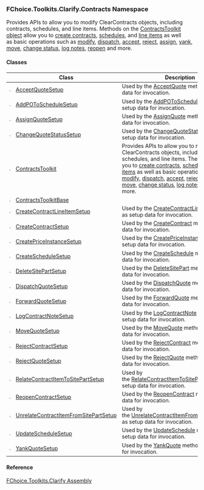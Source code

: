 ﻿### FChoice.Toolkits.Clarify.Contracts Namespace

Provides APIs to allow you to modify ClearContracts objects, including contracts, schedules, and line items. Methods on the [ContractsToolkit object](FChoice.Toolkits.Clarify~FChoice.Toolkits.Clarify.Contracts.ContractsToolkit.md) allow you to [create contracts](FChoice.Toolkits.Clarify~FChoice.Toolkits.Clarify.Contracts.ContractsToolkit~CreateContract.md), [schedules](FChoice.Toolkits.Clarify~FChoice.Toolkits.Clarify.Contracts.ContractsToolkit~CreateSchedule.md), and [line items](FChoice.Toolkits.Clarify~FChoice.Toolkits.Clarify.Contracts.ContractsToolkit~CreateContractLineItem.md) as well as basic operations such as [modify](FChoice.Toolkits.Clarify~FChoice.Toolkits.Clarify.Contracts.ContractsToolkit~UpdateSchedule.md), [dispatch](FChoice.Toolkits.Clarify~FChoice.Toolkits.Clarify.Contracts.ContractsToolkit~DispatchQuote.md), [accept](FChoice.Toolkits.Clarify~FChoice.Toolkits.Clarify.Contracts.ContractsToolkit~AcceptQuote.md), [reject](FChoice.Toolkits.Clarify~FChoice.Toolkits.Clarify.Contracts.ContractsToolkit~RejectQuote.md), [assign](FChoice.Toolkits.Clarify~FChoice.Toolkits.Clarify.Contracts.ContractsToolkit~AssignQuote.md), [yank](FChoice.Toolkits.Clarify~FChoice.Toolkits.Clarify.Contracts.ContractsToolkit~YankQuote.md), [move](FChoice.Toolkits.Clarify~FChoice.Toolkits.Clarify.Contracts.ContractsToolkit~MoveQuote.md), [change status](FChoice.Toolkits.Clarify~FChoice.Toolkits.Clarify.Contracts.ContractsToolkit~ChangeQuoteStatus.md), [log notes](FChoice.Toolkits.Clarify~FChoice.Toolkits.Clarify.Contracts.ContractsToolkit~LogContractNote.md), [reopen](FChoice.Toolkits.Clarify~FChoice.Toolkits.Clarify.Contracts.ContractsToolkit~ReopenContract.md) and more.

#### Classes

|   | Class | Description |
| --- | --- | --- |
| ![Class](dotnetimages/Class.png) | [AcceptQuoteSetup](FChoice.Toolkits.Clarify~FChoice.Toolkits.Clarify.Contracts.AcceptQuoteSetup.md) | Used by the [AcceptQuote](FChoice.Toolkits.Clarify~FChoice.Toolkits.Clarify.Contracts.ContractsToolkit~AcceptQuote(AcceptQuoteSetup).md) method as setup data for invocation. |
| ![Class](dotnetimages/Class.png) | [AddPOToScheduleSetup](FChoice.Toolkits.Clarify~FChoice.Toolkits.Clarify.Contracts.AddPOToScheduleSetup.md) | Used by the [AddPOToSchedule](FChoice.Toolkits.Clarify~FChoice.Toolkits.Clarify.Contracts.ContractsToolkit~AddPOToSchedule(AddPOToScheduleSetup).md) method as setup data for invocation. |
| ![Class](dotnetimages/Class.png) | [AssignQuoteSetup](FChoice.Toolkits.Clarify~FChoice.Toolkits.Clarify.Contracts.AssignQuoteSetup.md) | Used by the [AssignQuote](FChoice.Toolkits.Clarify~FChoice.Toolkits.Clarify.Contracts.ContractsToolkit~AssignQuote(AssignQuoteSetup).md) method as setup data for invocation. |
| ![Class](dotnetimages/Class.png) | [ChangeQuoteStatusSetup](FChoice.Toolkits.Clarify~FChoice.Toolkits.Clarify.Contracts.ChangeQuoteStatusSetup.md) | Used by the [ChangeQuoteStatus](FChoice.Toolkits.Clarify~FChoice.Toolkits.Clarify.Contracts.ContractsToolkit~ChangeQuoteStatus(ChangeQuoteStatusSetup).md) method as setup data for invocation. |
| ![Class](dotnetimages/Class.png) | [ContractsToolkit](FChoice.Toolkits.Clarify~FChoice.Toolkits.Clarify.Contracts.ContractsToolkit.md) | Provides APIs to allow you to modify ClearContracts objects, including contracts, schedules, and line items. These APIs allow you to [create contracts](FChoice.Toolkits.Clarify~FChoice.Toolkits.Clarify.Contracts.ContractsToolkit~CreateContract.md), [schedules](FChoice.Toolkits.Clarify~FChoice.Toolkits.Clarify.Contracts.ContractsToolkit~CreateSchedule.md), and [line items](FChoice.Toolkits.Clarify~FChoice.Toolkits.Clarify.Contracts.ContractsToolkit~CreateContractLineItem.md) as well as basic operations such as [modify](FChoice.Toolkits.Clarify~FChoice.Toolkits.Clarify.Contracts.ContractsToolkit~UpdateSchedule.md), [dispatch](FChoice.Toolkits.Clarify~FChoice.Toolkits.Clarify.Contracts.ContractsToolkit~DispatchQuote.md), [accept](FChoice.Toolkits.Clarify~FChoice.Toolkits.Clarify.Contracts.ContractsToolkit~AcceptQuote.md), [reject](FChoice.Toolkits.Clarify~FChoice.Toolkits.Clarify.Contracts.ContractsToolkit~RejectQuote.md), [assign](FChoice.Toolkits.Clarify~FChoice.Toolkits.Clarify.Contracts.ContractsToolkit~AssignQuote.md), [yank](FChoice.Toolkits.Clarify~FChoice.Toolkits.Clarify.Contracts.ContractsToolkit~YankQuote.md), [move](FChoice.Toolkits.Clarify~FChoice.Toolkits.Clarify.Contracts.ContractsToolkit~MoveQuote.md), [change status](FChoice.Toolkits.Clarify~FChoice.Toolkits.Clarify.Contracts.ContractsToolkit~ChangeQuoteStatus.md), [log notes](FChoice.Toolkits.Clarify~FChoice.Toolkits.Clarify.Contracts.ContractsToolkit~LogContractNote.md), [reopen](FChoice.Toolkits.Clarify~FChoice.Toolkits.Clarify.Contracts.ContractsToolkit~ReopenContract.md) and more. |
| ![Class](dotnetimages/Class.png) | [ContractsToolkitBase](FChoice.Toolkits.Clarify~FChoice.Toolkits.Clarify.Contracts.ContractsToolkitBase.md) |   |
| ![Class](dotnetimages/Class.png) | [CreateContractLineItemSetup](FChoice.Toolkits.Clarify~FChoice.Toolkits.Clarify.Contracts.CreateContractLineItemSetup.md) | Used by the [CreateContractLineItem](FChoice.Toolkits.Clarify~FChoice.Toolkits.Clarify.Contracts.ContractsToolkit~CreateContractLineItem(CreateContractLineItemSetup).md) method as setup data for invocation. |
| ![Class](dotnetimages/Class.png) | [CreateContractSetup](FChoice.Toolkits.Clarify~FChoice.Toolkits.Clarify.Contracts.CreateContractSetup.md) | Used by the [CreateContract](FChoice.Toolkits.Clarify~FChoice.Toolkits.Clarify.Contracts.ContractsToolkit~CreateContract(CreateContractSetup).md) method as setup data for invocation. |
| ![Class](dotnetimages/Class.png) | [CreatePriceInstanceSetup](FChoice.Toolkits.Clarify~FChoice.Toolkits.Clarify.Contracts.CreatePriceInstanceSetup.md) | Used by the [CreatePriceInstance](FChoice.Toolkits.Clarify~FChoice.Toolkits.Clarify.Contracts.ContractsToolkit~CreatePriceInstance(CreatePriceInstanceSetup).md) method as setup data for invocation. |
| ![Class](dotnetimages/Class.png) | [CreateScheduleSetup](FChoice.Toolkits.Clarify~FChoice.Toolkits.Clarify.Contracts.CreateScheduleSetup.md) | Used by the [CreateSchedule](FChoice.Toolkits.Clarify~FChoice.Toolkits.Clarify.Contracts.ContractsToolkit~CreateSchedule(CreateScheduleSetup).md) method as setup data for invocation. |
| ![Class](dotnetimages/Class.png) | [DeleteSitePartSetup](FChoice.Toolkits.Clarify~FChoice.Toolkits.Clarify.Contracts.DeleteSitePartSetup.md) | Used by the [DeleteSitePart](FChoice.Toolkits.Clarify~FChoice.Toolkits.Clarify.Contracts.ContractsToolkit~DeleteSitePart(DeleteSitePartSetup).md) method as setup data for invocation. |
| ![Class](dotnetimages/Class.png) | [DispatchQuoteSetup](FChoice.Toolkits.Clarify~FChoice.Toolkits.Clarify.Contracts.DispatchQuoteSetup.md) | Used by the [DispatchQuote](FChoice.Toolkits.Clarify~FChoice.Toolkits.Clarify.Contracts.ContractsToolkit~DispatchQuote(DispatchQuoteSetup).md) method as setup data for invocation. |
| ![Class](dotnetimages/Class.png) | [ForwardQuoteSetup](FChoice.Toolkits.Clarify~FChoice.Toolkits.Clarify.Contracts.ForwardQuoteSetup.md) | Used by the [ForwardQuote](FChoice.Toolkits.Clarify~FChoice.Toolkits.Clarify.Contracts.ContractsToolkit~ForwardQuote(ForwardQuoteSetup).md) method as setup data for invocation. |
| ![Class](dotnetimages/Class.png) | [LogContractNoteSetup](FChoice.Toolkits.Clarify~FChoice.Toolkits.Clarify.Contracts.LogContractNoteSetup.md) | Used by the [LogContractNote](FChoice.Toolkits.Clarify~FChoice.Toolkits.Clarify.Contracts.ContractsToolkit~LogContractNote(LogContractNoteSetup).md) method as setup data for invocation. |
| ![Class](dotnetimages/Class.png) | [MoveQuoteSetup](FChoice.Toolkits.Clarify~FChoice.Toolkits.Clarify.Contracts.MoveQuoteSetup.md) | Used by the [MoveQuote](FChoice.Toolkits.Clarify~FChoice.Toolkits.Clarify.Contracts.ContractsToolkit~MoveQuote(MoveQuoteSetup).md) method as setup data for invocation. |
| ![Class](dotnetimages/Class.png) | [RejectContractSetup](FChoice.Toolkits.Clarify~FChoice.Toolkits.Clarify.Contracts.RejectContractSetup.md) | Used by the [RejectContract](FChoice.Toolkits.Clarify~FChoice.Toolkits.Clarify.Contracts.ContractsToolkit~RejectContract(RejectContractSetup).md) method as setup data for invocation. |
| ![Class](dotnetimages/Class.png) | [RejectQuoteSetup](FChoice.Toolkits.Clarify~FChoice.Toolkits.Clarify.Contracts.RejectQuoteSetup.md) | Used by the [RejectQuote](FChoice.Toolkits.Clarify~FChoice.Toolkits.Clarify.Contracts.ContractsToolkit~RejectQuote(RejectQuoteSetup).md) method as setup data for invocation. |
| ![Class](dotnetimages/Class.png) | [RelateContractItemToSitePartSetup](FChoice.Toolkits.Clarify~FChoice.Toolkits.Clarify.Contracts.RelateContractItemToSitePartSetup.md) | Used by the [RelateContractItemToSitePart](FChoice.Toolkits.Clarify~FChoice.Toolkits.Clarify.Contracts.ContractsToolkit~RelateContractItemToSitePart(RelateContractItemToSitePartSetup).md) method as setup data for invocation. |
| ![Class](dotnetimages/Class.png) | [ReopenContractSetup](FChoice.Toolkits.Clarify~FChoice.Toolkits.Clarify.Contracts.ReopenContractSetup.md) | Used by the [ReopenContract](FChoice.Toolkits.Clarify~FChoice.Toolkits.Clarify.Contracts.ContractsToolkit~ReopenContract(ReopenContractSetup).md) method as setup data for invocation. |
| ![Class](dotnetimages/Class.png) | [UnrelateContractItemFromSitePartSetup](FChoice.Toolkits.Clarify~FChoice.Toolkits.Clarify.Contracts.UnrelateContractItemFromSitePartSetup.md) | Used by the [UnrelateContractItemFromSitePart](FChoice.Toolkits.Clarify~FChoice.Toolkits.Clarify.Contracts.ContractsToolkit~UnrelateContractItemFromSitePart(UnrelateContractItemFromSitePartSetup).md) method as setup data for invocation. |
| ![Class](dotnetimages/Class.png) | [UpdateScheduleSetup](FChoice.Toolkits.Clarify~FChoice.Toolkits.Clarify.Contracts.UpdateScheduleSetup.md) | Used by the [UpdateSchedule](FChoice.Toolkits.Clarify~FChoice.Toolkits.Clarify.Contracts.ContractsToolkit~UpdateSchedule(UpdateScheduleSetup).md) method as setup data for invocation. |
| ![Class](dotnetimages/Class.png) | [YankQuoteSetup](FChoice.Toolkits.Clarify~FChoice.Toolkits.Clarify.Contracts.YankQuoteSetup.md) | Used by the [YankQuote](FChoice.Toolkits.Clarify~FChoice.Toolkits.Clarify.Contracts.ContractsToolkit~YankQuote(YankQuoteSetup).md) method as setup data for invocation. |

#### Reference

[FChoice.Toolkits.Clarify Assembly](FChoice.Toolkits.Clarify.md)